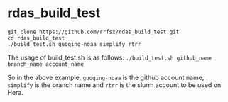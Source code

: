 # rdas_build_test

```
git clone https://github.com/rrfsx/rdas_build_test.git
cd rdas_build_test
./build_test.sh guoqing-noaa simplify rtrr
```
The usage of build_test.sh is as follows:
`./build_test.sh github_name branch_name account_name`  

So in the above example, `guoqing-noaa` is the github account name, `simplify` is the branch name and `rtrr` is the slurm account to be used on Hera.
